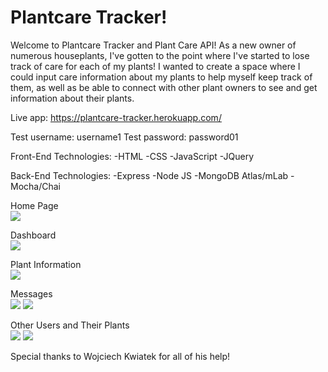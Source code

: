 <h1>Plantcare Tracker!</h1>

Welcome to Plantcare Tracker and Plant Care API!
As a new owner of numerous houseplants, I've gotten to the point where I've started to lose track of care for each of my plants!
I wanted to create a space where I could input care information about my plants to help myself keep track of them, as well as
be able to connect with other plant owners to see and get information about their plants.

Live app: https://plantcare-tracker.herokuapp.com/

Test username: username1
Test password: password01

Front-End Technologies:
-HTML
-CSS
-JavaScript
-JQuery

Back-End Technologies:
-Express
-Node JS
-MongoDB Atlas/mLab
-Mocha/Chai

Home Page<br>
<img src='https://i.imgur.com/AmDZnkd.png'/>

Dashboard<br>
<img src='https://i.imgur.com/rBZDJgD.png'/>

Plant Information<br>
<img src='https://i.imgur.com/vYvlQHD.png'/>

Messages<br>
<img src='https://i.imgur.com/MPWPOvg.png'/>
<img src='https://i.imgur.com/x7Goeil.png'/>

Other Users and Their Plants<br>
<img src='https://i.imgur.com/yekmN6e.png'/>
<img src='https://i.imgur.com/LyBxCyH.png'/>

Special thanks to Wojciech Kwiatek for all of his help!
